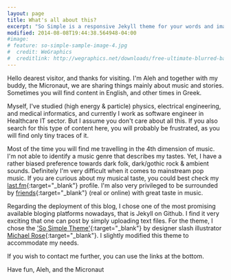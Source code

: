 ```yaml
---
layout: page
title: What's all about this?
excerpt: "So Simple is a responsive Jekyll theme for your words and images."
modified: 2014-08-08T19:44:38.564948-04:00
#image:
# feature: so-simple-sample-image-4.jpg
#  credit: WeGraphics
#  creditlink: http://wegraphics.net/downloads/free-ultimate-blurred-background-pack/
---
```


Hello dearest visitor, and thanks for visiting. I'm Aleh and together with my buddy, the Micronaut, we are sharing things mainly about music and stories. Sometimes you will find content in English, and other times in Greek. 

Myself, I've studied (high energy & particle) physics, electrical engineering, and medical informatics, and currently I work as software engineer in Healthcare IT sector. But I assume you don't care about all this. If you also search for this type of content here, you will probably be frustrated, as you will find only tiny traces of it.

Most of the time you will find me travelling in the 4th dimension of music. I'm not able to identify a music genre that describes my tastes. Yet, I have a rather biased preference towards dark folk, dark/gothic rock & ambient sounds. Definitely I'm very difficult when it comes to mainstream pop music. If you are curious about my musical taste, you could best check my [last.fm](http://www.last.fm/user/AL3x4ndros){:target="_blank"} profile. I'm also very privileged to be surrounded by [friends](/links){:target="_blank"} (real or online) with great taste in music. 

Regarding the deployment of this blog, I chose one of the most promising available bloging platforms nowadays, that is Jekyll on Github. I find it very exciting that one can post by simply uploading text files. For the theme, I chose the ['So Simple Theme'](http://mademistakes.com/so-simple/){:target="_blank"} by designer slash illustrator [Michael Rose](http://mademistakes.com){:target="_blank"}. I slightly modified this theme to accommodate my needs.


If you wish to contact me further, you can use the links at the bottom.

Have fun,
Aleh, and the Micronaut